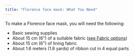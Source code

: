 ```yaml
---
title: "Florence face mask: What You Need"
---
```


To make a Florence face mask, you will need the following:

- Basic sewing supplies
- About 15 cm (6") of a suitable fabric ([see Fabric options](/docs/designs/florence/fabric/))
- About 15 cm (6") of lining fabric
- About 1.6 meters (1.8 yards) of ribbon cut in 4 equal parts
